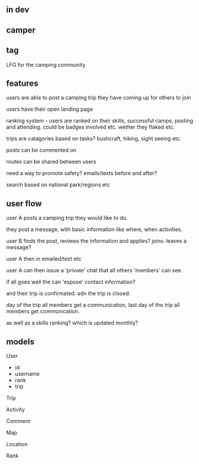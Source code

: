 in dev
------

camper
------

tag
---
LFG for the camping community

features
--------

users are able to post a camping trip they have coming up for others to join

users have their open landing page

ranking system - users are ranked on their skills, successful camps, posting and attending. could be badges involved etc. wether they flaked etc.

trips are catagories based on tasks? bushcraft, hiking, sight seeing etc.

posts can be commented on

routes can be shared between users

need a way to promote safety? emails/texts before and after?

search based on national park/regions etc

user flow
---------

user A posts a camping trip they would like to do.

they post a message, with basic information like where, when activities.

user B finds the post, reviews the information and applies? joins. leaves a message?

user A then in emailed/text etc

user A can then issue a 'private' chat that all others 'members' can see.

if all goes well the can 'expose' contact information?

and their trip is confirmated. adn the trip is closed.

day of the trip all members get a communication, last day of the trip all members get communication.

as well as a skills ranking? which is updated monthly?

models
------

User
- id
- username
- rank
- trip

Trip

Activity

Comment

Map

Location

Rank
